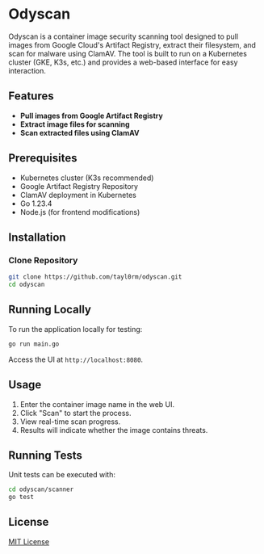 # Odyscan

Odyscan is a container image security scanning tool designed to pull images from Google Cloud's Artifact Registry, extract their filesystem, and scan for malware using ClamAV. The tool is built to run on a Kubernetes cluster (GKE, K3s, etc.) and provides a web-based interface for easy interaction.

## Features

- **Pull images from Google Artifact Registry**
- **Extract image files for scanning**
- **Scan extracted files using ClamAV**

## Prerequisites

- Kubernetes cluster (K3s recommended)
- Google Artifact Registry Repository
- ClamAV deployment in Kubernetes
- Go 1.23.4
- Node.js (for frontend modifications)

## Installation

### Clone Repository

```sh
git clone https://github.com/tayl0rm/odyscan.git
cd odyscan
```

## Running Locally

To run the application locally for testing:

```sh
go run main.go
```

Access the UI at `http://localhost:8080`.

## Usage

1. Enter the container image name in the web UI.
2. Click "Scan" to start the process.
3. View real-time scan progress.
4. Results will indicate whether the image contains threats.

## Running Tests

Unit tests can be executed with:

```sh
cd odyscan/scanner
go test 
```

## License

[MIT License](LICENSE)
